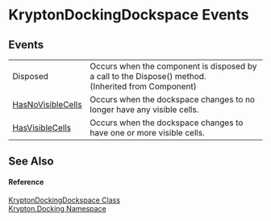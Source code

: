 # KryptonDockingDockspace Events




## Events
<table>
<tr>
<td>Disposed</td>
<td>Occurs when the component is disposed by a call to the Dispose() method.<br />(Inherited from Component)</td></tr>
<tr>
<td><a href="d8310e9a-dc29-af9d-f77d-691c5b87619d.md">HasNoVisibleCells</a></td>
<td>Occurs when the dockspace changes to no longer have any visible cells.</td></tr>
<tr>
<td><a href="912fa983-0504-af9c-b8c4-b3b66cfd67f0.md">HasVisibleCells</a></td>
<td>Occurs when the dockspace changes to have one or more visible cells.</td></tr>
</table>

## See Also


#### Reference
<a href="a16209d6-1fd7-84cf-e1f0-e08aca0d626c.md">KryptonDockingDockspace Class</a>  
<a href="98399376-cf41-9454-4b4d-4fab2ca20bc7.md">Krypton.Docking Namespace</a>  
